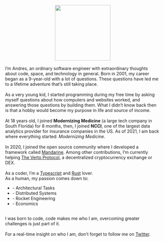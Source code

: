 <center><img src="/assets/avatar.png" width="180" height="180" /></center>
<br>
I’m Andres, an ordinary software engineer with extraordinary thoughts about code, space, and technology in general. Born in 2001, my career began as a 9-year-old with a lot of questions. These questions have led me to a lifetime adventure that’s still taking place.  
<br>
<br>
As a very young kid, I started programming during my free time by asking myself questions about how computers and websites worked, and answering those questions by building them. What I didn’t know back then is that a hobby would become my purpose in life and source of income.
<br>
<br>
At 18 years old, I joined <b>Modernizing Medicine</b> (a large tech company in South Florida) for 8 months, then, I joined <b>NCCI</b>, one of the largest data analytics provider for insurance companies in the US. As of 2021, I am back where everything started: <i>Modernizing Medicine</i>.  
<br>
<br>
In 2020, I joined the open source community where I developed a framework called <a href="https://github.com/mandarineorg/mandarinets" class="text-blue-600 hover:text-blue-500 transition ease-in-out duration-150">Mandarine</a>. Among other contributions, I’m currently helping <a href="https://verto.exchange" class="text-blue-600 hover:text-blue-500 transition ease-in-out duration-150">The Verto Protocol</a>, a decentralized cryptocurrency exchange or DEX.
<br>
<br>
As a coder, I’m a <a href="https://www.typescriptlang.org/" class="text-blue-600 hover:text-blue-500 transition ease-in-out duration-150">Typescript</a> and <a href="https://www.rust-lang.org/" class="text-blue-600 hover:text-blue-500 transition ease-in-out duration-150">Rust</a> lover.<br>
As a human, my passion comes down to:
<ul>
<li>- Architectural Tasks</li>
<li>- Distributed Systems</li>
<li>- Rocket Engineering</li>
<li>- Economics</li>
</ul>
<br>
I was born to code,
code makes me who I am,
overcoming greater challenges is just part of it.
<br>
<br>
For a real-time insight on who I am, don't forget to follow me on <a href="https://twitter.com/andreestech" target="_blank" class="text-blue-600 hover:text-blue-500 transition ease-in-out duration-150">Twitter</a>.
